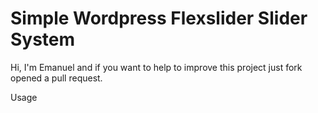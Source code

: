 # Simple Wordpress Flexslider Slider System

Hi, I'm Emanuel and if you want to help to improve this project just fork opened a pull request.

Usage <?php echo do_shortcode("[sflex-shortcode]"); ?>